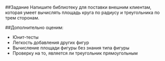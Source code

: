 ##Задание
Напишите библиотеку для поставки внешним клиентам, которая умеет вычислять площадь круга по радиусу и треугольника по трем сторонам. 

##Дополнительно оценим: 
* Юнит-тесты
* Легкость добавления других фигур
* Вычисление площади фигуры без знания типа фигуры
* Проверку на то, является ли треугольник прямоугольным